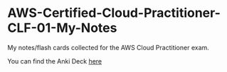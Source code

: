 # AWS-Certified-Cloud-Practitioner-CLF-01-My-Notes
My notes/flash cards collected for the AWS Cloud Practitioner exam.

You can find the Anki Deck [here](AWS%20Certified%20Cloud%20Practitioner%20Exam.apkg) 